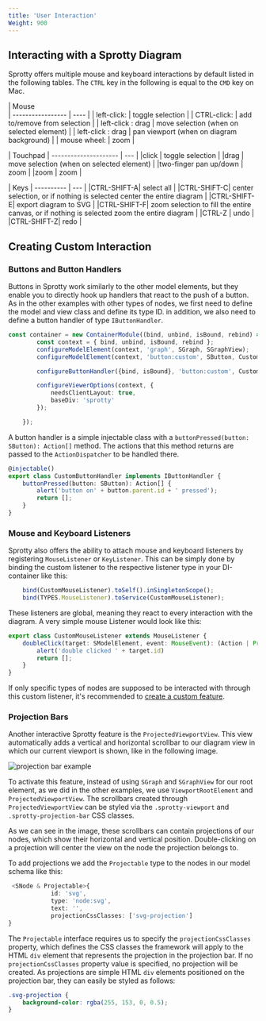```yaml
---
title: 'User Interaction'
Weight: 900
---
```


## Interacting with a Sprotty Diagram
Sprotty offers multiple mouse and keyboard interactions by default listed in the following tables.
The `CTRL` key in the following is equal to the `CMD` key on Mac.

| Mouse       
| ----------------- | ---- |
| left-click:       | toggle selection |
| CTRL-click:       | add to/remove from selection |
| left-click : drag | move selection (when on selected element) |
| left-click : drag | pan viewport (when on diagram background) |
| mouse wheel:    | zoom |

| Touchpad
| --------------------- | --- |
|click                  | toggle selection |
|drag                   | move selection (when on selected element) |
|two-finger pan up/down | zoom |
|zoom                   | zoom |

| Keys
| ---------- | --- |
|CTRL-SHIFT-A| select all |
|CTRL-SHIFT-C| center selection, or if nothing is selected center the entire diagram |
|CTRL-SHIFT-E| export diagram to SVG |
|CTRL-SHIFT-F| zoom selection to fill the entire canvas, or if nothing is selected zoom the entire diagram |
|CTRL-Z      | undo |
|CTRL-SHIFT-Z| redo |

## Creating Custom Interaction

### Buttons and Button Handlers
Buttons in Sprotty work similarly to the other model elements, but they enable you to directly hook up handlers that react to the push of a button.
As in the other examples with other types of nodes, we first need to define the model and view class and define its type ID. in addition, we also need to define a button handler of type `IButtonHandler`.

```Typescript
const container = new ContainerModule((bind, unbind, isBound, rebind) => { 
        const context = { bind, unbind, isBound, rebind };
        configureModelElement(context, 'graph', SGraph, SGraphView);
        configureModelElement(context, 'button:custom', SButton, CustomButtonView);

        configureButtonHandler({bind, isBound}, 'button:custom', CustomButtonHandler);

        configureViewerOptions(context, {
            needsClientLayout: true,
            baseDiv: 'sprotty'
        });

    });
```

A button handler is a simple injectable class with a `buttonPressed(button: SButton): Action[]` method. 
The actions that this method returns are passed to the `ActionDispatcher` to be handled there.
```Typescript
@injectable()
export class CustomButtonHandler implements IButtonHandler {
    buttonPressed(button: SButton): Action[] {
        alert('button on' + button.parent.id + ' pressed');
        return [];
    }
}
```

### Mouse and Keyboard Listeners
Sprotty also offers the ability to attach mouse and keyboard listeners by registering `MouseListener` or `KeyListener`.
This can be simply done by binding the custom listener to the respective listener type in your DI-container like this:
```Typescript
    bind(CustomMouseListener).toSelf().inSingletonScope();
    bind(TYPES.MouseListener).toService(CustomMouseListener);
```
These listeners are global, meaning they react to every interaction with the diagram. A very simple mouse Listener would look like this: 
```Typescript
export class CustomMouseListener extends MouseListener {
    doubleClick(target: SModelElement, event: MouseEvent): (Action | Promise<Action>)[] {
        alert('double clicked ' + target.id)
        return [];
    }
}
```
If only specific types of nodes are supposed to be interacted with through this custom listener, it's recommended to [create a custom feature](no-link-yet).

### Projection Bars
Another interactive Sprotty feature is the `ProjectedViewportView`.
This view automatically adds a vertical and horizontal scrollbar to our diagram view in which our current viewport is shown, like in the following image.

![projection bar example](/projection_bar_example.png)

To activate this feature, instead of using `SGraph` and `SGraphView` for our root element, as we did in the other examples, we use `ViewportRootElement` and `ProjectedViewportView`.
The scrollbars created through `ProjectedViewportView` can be styled via the `.sprotty-viewport` and `.sprotty-projection-bar` CSS classes. 


As we can see in the image, these scrollbars can contain projections of our nodes, which show their horizontal and vertical position. 
Double-clicking on a projection will center the view on the node the projection belongs to. 

To add projections we add the `Projectable` type to the nodes in our model schema like this:
```Typescript
 <SNode & Projectable>{
            id: 'svg',
            type: 'node:svg',
            text: '',
            projectionCssClasses: ['svg-projection']
}
```
The `Projectable` interface requires us to specify the `projectionCssClasses` property, which defines the CSS classes the framework will apply to the HTML `div` element that represents the projection in the projection bar. If no `projectionCssClasses` property value is specified, no projection will be created.
As projections are simple HTML `div` elements positioned on the projection bar, they can easily be styled as follows:

```css
.svg-projection { 
    background-color: rgba(255, 153, 0, 0.5); 
}
```



